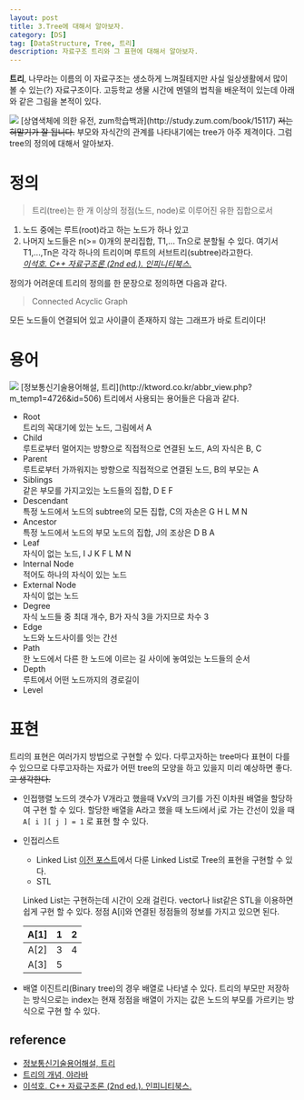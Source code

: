 ```yaml
---
layout: post
title: 3.Tree에 대해서 알아보자.
category: [DS]
tag: [DataStructure, Tree, 트리]
description: 자료구조 트리와 그 표현에 대해서 알아보자.
---
```


 **트리**, 나무라는 이름의 이 자료구조는 생소하게 느껴질테지만 사실 일상생활에서 많이 볼 수 있는(?) 자료구조이다. 고등학교 생물 시간에 멘델의 법칙을 배운적이 있는데 아래와 같은 그림을 본적이 있다.

<img src="http://study.zumst.com/upload/00-M33-00-22-07/7_2_9.jpg" />
[상염색체에 의한 유전, zum학습백과](http://study.zum.com/book/15117)  
<del>저는 혀말기가 잘 됩니다.</del> 부모와 자식간의 관계를 나타내기에는 tree가 아주 제격이다. 그럼 tree의 정의에 대해서 알아보자.

# 정의

> 트리(tree)는 한 개 이상의 정점(노드, node)로 이루어진 유한 집합으로서
1. 노드 중에는 루트(root)라고 하는 노드가 하나 있고
2. 나머지 노드들은 n(>= 0)개의 분리집합, T1,... Tn으로 분할될 수 있다. 여기서 T1,...,Tn은 각각 하나의 트리이며 루트의 서브트리(subtree)라고한다.  
[*이석호. C++ 자료구조론 (2nd ed.). 인피니티북스.*](http://www.yes24.com/24/goods/2656393)

정의가 어려운데 트리의 정의를 한 문장으로 정의하면 다음과 같다.  
> Connected Acyclic Graph  

모든 노드들이 연결되어 있고 사이클이 존재하지 않는 그래프가 바로 트리이다!

# 용어
<img src="http://ktword.co.kr/img_data/4726_1.JPG" />
[정보통신기술용어해설, 트리](http://ktword.co.kr/abbr_view.php?m_temp1=4726&id=506)  
트리에서 사용되는 용어들은 다음과 같다.

- Root  
		트리의 꼭대기에 있는 노드, 그림에서 A
- Child  
		루트로부터 멀어지는 방향으로 직접적으로 연결된 노드, A의 자식은 B, C
- Parent  
		루트로부터 가까워지는 방향으로 직접적으로 연결된 노드, B의 부모는 A
- Siblings  
		같은 부모를 가지고있는 노드들의 집합, D E F
- Descendant  
		특정 노드에서 노드의 subtree의 모든 집합, C의 자손은 G H L M N
- Ancestor  
		특정 노드에서 노드의 부모 노드의 집합, J의 조상은 D B A
- Leaf  
		자식이 없는 노드, I J K F L M N
- Internal Node  
		적어도 하나의 자식이 있는 노드
- External Node  
		자식이 없는 노드
- Degree  
		자식 노드들 중 최대 개수, B가 자식 3을 가지므로 차수 3
- Edge  
		노드와 노드사이를 잇는 간선
- Path  
		한 노드에서 다른 한 노드에 이르는 길 사이에 놓여있는 노드들의 순서
- Depth  
		루트에서 어떤 노드까지의 경로길이
- Level  

# 표현
트리의 표현은 여러가지 방법으로 구현할 수 있다. 다루고자하는 tree마다 표현이 다를 수 있으므로 다루고자하는 자료가 어떤 tree의 모양을 하고 있을지 미리 예상하면 좋다. <del>고 생각한다.</del>

- 인접행렬
노드의 갯수가 V개라고 했을때 VxV의 크기를 가진 이차원 배열을 할당하여 구현 할 수 있다. 할당한 배열을 A라고 했을 때 노드i에서 j로 가는 간선이 있을 때 `A[ i ][ j ] = 1` 로 표현 할 수 있다.

- 인접리스트
	- Linked List [이전 포스트](/ds/2016/08/25/DS2-linkedlist/)에서 다룬 Linked List로 Tree의 표현을 구현할 수 있다.  
	- STL  

	Linked List는 구현하는데 시간이 오래 걸린다. vector나 list같은 STL을 이용하면 쉽게 구현 할 수 있다. 정점 A[i]와 연결된 정점들의 정보를 가지고 있으면 된다.

	| A[1] |  1 | 2  |
	|:----:|:--:|:--:|
	| A[2] | 3  | 4  |
	| A[3] | 5  |  

- 배열
이진트리(Binary tree)의 경우 배열로 나타낼 수 있다. 트리의 부모만 저장하는 방식으로는 index는 현재 정점을 배열이 가지는 값은 노드의 부모를 가르키는 방식으로 구현 할 수 있다.


## reference
- [정보통신기술용어해설, 트리](http://ktword.co.kr/abbr_view.php?m_temp1=4726&id=506)
- [트리의 개념, 야라바](http://yaraba.tistory.com/78)
- [이석호. C++ 자료구조론 (2nd ed.). 인피니티북스.](http://www.yes24.com/24/goods/2656393)
